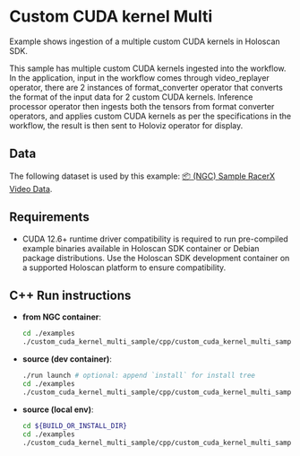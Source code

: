 # Custom CUDA kernel Multi

Example shows ingestion of a multiple custom CUDA kernels in Holoscan SDK.

This sample has multiple custom CUDA kernels ingested into the workflow. In the application, input in the workflow comes through video_replayer operator, there are 2 instances of format_converter operator that converts the format of the input data for 2 custom CUDA kernels. Inference processor operator then ingests both the tensors from format converter operators, and applies custom CUDA kernels as per the specifications in the workflow, the result is then sent to Holoviz operator for display. 

## Data

The following dataset is used by this example:
[📦️ (NGC) Sample RacerX Video Data](https://catalog.ngc.nvidia.com/orgs/nvidia/teams/clara-holoscan/resources/holoscan_racerx_video/files?version=20231009).

## Requirements

- CUDA 12.6+ runtime driver compatibility is required to run pre-compiled example binaries available in Holoscan SDK container or Debian
package distributions. Use the Holoscan SDK development container on a supported Holoscan platform to ensure compatibility.

## C++ Run instructions

* **from NGC container**:
  ```bash
  cd ./examples
  ./custom_cuda_kernel_multi_sample/cpp/custom_cuda_kernel_multi_sample
  ```
* **source (dev container)**:
  ```bash
  ./run launch # optional: append `install` for install tree
  cd ./examples
  ./custom_cuda_kernel_multi_sample/cpp/custom_cuda_kernel_multi_sample
  ```
* **source (local env)**:
  ```bash
  cd ${BUILD_OR_INSTALL_DIR}
  cd ./examples
  ./custom_cuda_kernel_multi_sample/cpp/custom_cuda_kernel_multi_sample
  ```